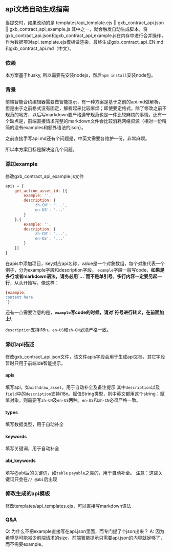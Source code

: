 ## api文档自动生成指南
当提交时，如果改动的是 templates/api_template.ejs || gxb_contract_api.json || gxb_contract_api_example.js 其中之一，就会触发自动生成脚本，将gxb_contract_api.json和gxb_contract_api_example.js在内存中进行合并操作，作为数据项对api_template.ejs模板做渲染，最终生成gxb_contract_api_EN.md和gxb_contract_api.md（中文）。

### 依赖
本方案基于husky, 所以需要先安装nodejs，然后`npm install`安装node包。

### 背景
前端智能合约编辑器需要做智能提示，有一种方案是基于之前的api.md做解析，但是由于之前格式没有固定，解析起来比较麻烦；即使要定格式，除了修改之前不规范的地方，以后写markdown要严格遵守规范也是一件比较麻烦的事情。还有一个缺点是，前端直接请求完整的markdown文件会比较消耗网络资源（相对一份精简的没有examples和额外语法的json）。

之前直接手写api.md还有个问题是，中英文需要各维护一份，非常麻烦。

所以本方案目标是解决这几个问题。

### 添加example
修改gxb_contract_api_example.js文件
```js
apis = {
    get_action_asset_id: [{
        example: '',
        description: {
            'zh-CN': '...',
            'en-US': '...'
        }
    },{
        example: '',
        description: {
            'zh-CN': '...',
            'en-US': '...'
        }
    }]
}
```
在apis中添加项目，key对应api名称，value是一个对象数组，每个对象代表一个例子，分为example字段和description字段。
`example`字段一般写code，**如果是多行或者markdown语法，请务必用\`...\`而不是单引号**。**多行内容一定要另起一行**，从头开始写，像这样：
```js
{example:`
content here
`}
```
还有一点需要注意的是，**`example`写code的时候，请对\`符号进行转义，在前面加上\\**

`description`支持i18n，`en-US`和`zh-CN`必须严格一致。

### 添加api描述
修改gxb_contract_api.json文件，该文件apis字段会用于生成api文档，其它字段暂时只用于前端ide智能提示。

#### apis
填写api，如`withdraw_asset`，用于自动补全及备注提示
其中`description`以及`field`中的`description`支持i18n。赋值String类型，则中英文都用这个string；赋值对象，则需要写`zh-CN`及`en-US`两种。`en-US`和`zh-CN`必须严格一致。

#### types
填写数据类型，用于自动补全
​
#### keywords
填写关键词，用于自动补全
​
#### abi_keywords
填写@abi后的关键词，如`table` `payable`之类的，用于自动补全。
注意：这些关键词只会在`// @abi`后出现

### 修改生成的api模板
修改templates/api_templates.ejs，可以直接写markdown语法


### Q&A
Q: 为什么不把example直接写在api.json里面，而专门提了个json出来？
A: 因为希望尽可能减少前端请求的size，前端智能提示只需要api.json的内容就足够了，而不需要example。
